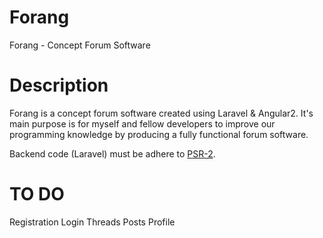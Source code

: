 # Forang
Forang - Concept Forum Software

# Description
Forang is a concept forum software created using Laravel & Angular2. It's main purpose is for myself and fellow developers to improve our programming knowledge by producing a fully functional forum software.

Backend code (Laravel) must be adhere to [PSR-2](https://github.com/php-fig/fig-standards/blob/master/accepted/PSR-2-coding-style-guide.md).


# TO DO
Registration
Login
Threads
Posts
Profile
